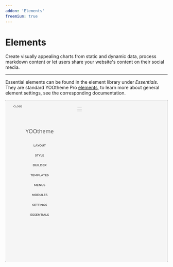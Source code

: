 ```yaml
---
addon: 'Elements'
freemium: true
---
```


# Elements

Create visually appealing charts from static and dynamic data, process markdown content or let users share your website's content on their social media.

<!--@include: ../_partials/enable-addon.md-->

---

Essential elements can be found in the element library under _Essentials_. They are standard YOOtheme Pro [elements](https://yootheme.com/support/yootheme-pro/joomla/elements), to learn more about general element settings, see the corresponding documentation.

![Add Element](./assets/add-element.gif)
